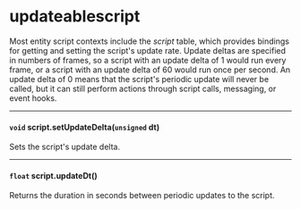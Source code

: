 # updateablescript

Most entity script contexts include the *script* table, which provides bindings for getting and setting the script's update rate. Update deltas are specified in numbers of frames, so a script with an update delta of 1 would run every frame, or a script with an update delta of 60 would run once per second. An update delta of 0 means that the script's periodic update will never be called, but it can still perform actions through script calls, messaging, or event hooks.

---

#### `void` script.setUpdateDelta(`unsigned` dt)

Sets the script's update delta.

---

#### `float` script.updateDt()

Returns the duration in seconds between periodic updates to the script.
